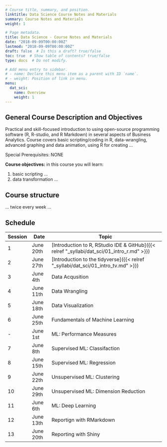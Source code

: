 ```yaml
---
# Course title, summary, and position.
linktitle: Data Science Course Notes and Materials
summary: Course Notes and Materials
weight: 1

# Page metadata.
title: Data Science - Course Notes and Materials
date: "2018-09-09T00:00:00Z"
lastmod: "2018-09-09T00:00:00Z"
draft: false  # Is this a draft? true/false
toc: true  # Show table of contents? true/false
type: docs  # Do not modify.

# Add menu entry to sidebar.
# - name: Declare this menu item as a parent with ID `name`.
# - weight: Position of link in menu.
menu:
  dat_sci:
    name: Overview
    weight: 1
---
```


## General Course Description and Objectives
 
Practical and skill-focused introduction to using open-source programming software (R, R-studio, and R Markdown) in several aspects of Business Analytics. Course covers basic scripting/coding in R, data-wrangling, advanced graphing and data animation, using R for creating ...

Special Prerequisites: NONE

**Course objectives:** in this course you will learn:

1. basic scripting ...
2. data transformation ...

## Course structure

... twice every week ...

## Schedule

| Session | Date | Topic |
| --- | --- | --- |
| 1 | June 20th | [Introduction to R, RStudio IDE & GitHub]({{< relref "_syllabi/dat_sci/01_intro_r.md" >}}) |
| 2 | June 27th | [Introduction to the tidyverse]({{< relref "_syllabi/dat_sci/01_intro_tv.md" >}}) |
| 3 | June 4th | Data Acqusition |
| 4 | June 11th | Data Wrangling |
| 5 | June 18th | Data Visualization |
| 6 | June 25th | Fundamentals of Machine Learning |
| - | June 1st | ML: Performance Measures |
| 7 | June 8th | Supervised ML: Classifaction |
| 8 | June 15th | Supervised ML: Regression |
| 9 | June 22th | Unsupervised ML: Clustering |
| 10 | June 29th | Unsupervised ML: Dimension Reduction  |
| 11 | June 6th | ML: Deep Learning |
| 12 | June 13th | Reportign with RMarkdown  |
| 13 | June 20th | Reporting with Shiny |

